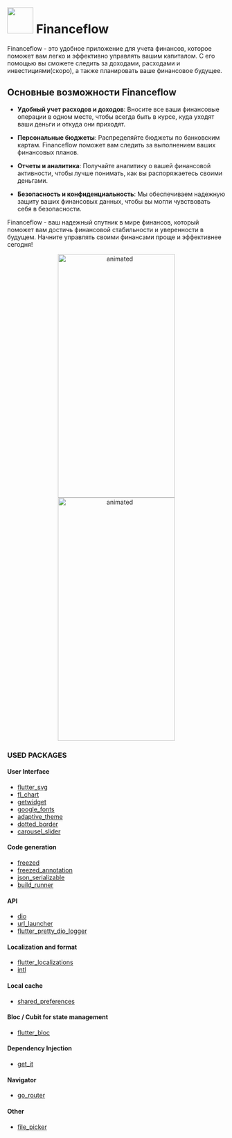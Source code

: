 <h1><img src="https://media.tenor.com/nJDAgh_80UMAAAAi/nabung-investasi.gif" width="60" /> Financeflow</h1>

Financeflow - это удобное приложение для учета финансов, которое поможет вам легко и эффективно управлять вашим капиталом. С его помощью вы сможете следить за доходами, расходами и инвестициями(скоро), а также планировать ваше финансовое будущее.

## Основные возможности Financeflow

- **Удобный учет расходов и доходов**: Вносите все ваши финансовые операции в одном месте, чтобы всегда быть в курсе, куда уходят ваши деньги и откуда они приходят.

- **Персональные бюджеты**: Распределяйте бюджеты по банковским картам. Financeflow поможет вам следить за выполнением ваших финансовых планов.

- **Отчеты и аналитика**: Получайте аналитику о вашей финансовой активности, чтобы лучше понимать, как вы распоряжаетесь своими деньгами.

- **Безопасность и конфиденциальность**: Мы обеспечиваем надежную защиту ваших финансовых данных, чтобы вы могли чувствовать себя в безопасности.

Financeflow - ваш надежный спутник в мире финансов, который поможет вам достичь финансовой стабильности и уверенности в будущем. Начните управлять своими финансами проще и эффективнее сегодня!


<p align="center">
  <img src="https://github.com/nvsces/finance-app/assets/91376345/c0f51dd4-8d02-4b12-a7c7-d751295c6cd3.gif" alt="animated" width="270" height="560" />
  <img src="https://github.com/nvsces/finance-app/assets/91376345/9fa53f06-d241-4c9f-a3ee-8ccaedafc3c9.gif" alt="animated" width="270" height="560" />
</p>





<h3>USED PACKAGES</h3>

  #### User Interface
  * [flutter_svg](https://pub.dev/packages/flutter_svg)
  * [fl_chart](https://pub.dev/packages/fl_chart)
  * [getwidget](https://pub.dev/packages/getwidget)
  * [google_fonts](https://pub.dev/packages/google_fonts)
  * [adaptive_theme](https://pub.dev/packages/adaptive_theme)
  * [dotted_border](https://pub.dev/packages/dotted_border)
  * [carousel_slider](https://pub.dev/packages/carousel_slider)


  #### Code generation
  * [freezed](https://pub.dev/packages/freezed)
  * [freezed_annotation](https://pub.dev/packages/freezed_annotation)
  * [json_serializable](https://pub.dev/packages/json_serializable)
  * [build_runner](https://pub.dev/packages/build_runner)

  #### API
  * [dio](https://pub.dev/packages/dio)
  * [url_launcher](https://pub.dev/packages/url_launcher)
  * [flutter_pretty_dio_logger](https://pub.dev/packages/flutter_pretty_dio_logger)

  #### Localization and format
  * [flutter_localizations](https://pub.dev/packages/flutter_localizations)
  * [intl](https://pub.dev/packages/intl)

  #### Local cache
  * [shared_preferences](https://pub.dev/packages/shared_preferences)

  #### Bloc / Cubit for state management
  * [flutter_bloc](https://pub.dev/packages/flutter_bloc)

  #### Dependency Injection
  * [get_it](https://pub.dev/packages/get_it)

  #### Navigator
  * [go_router](https://pub.dev/packages/go_router)

  #### Other
  * [file_picker](https://pub.dev/packages/file_picker)


